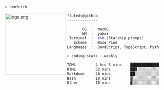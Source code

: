 ```zsh
> neofetch
```

<!--img align="left" src="https://github.com/fluteds.png" alt="logo.png" width="200"/>-->
<img align="left" src="https://external-content.duckduckgo.com/iu/?u=https%3A%2F%2F78.media.tumblr.com%2F975fca5f82161b190efdcaa05ffbd4ec%2Ftumblr_p6q6m9TJF01x3p3jmo1_500.png&f=1&nofb=1" alt="logo.png" width="200"/>

```csharp
fluteds@github
--------------

       OS  :  macOS
       WM  :  yabai
 Terminal  :  zsh (Starship prompt)  
   Scheme  :  Rose Pine  
Languages  :  JavaScript, TypeScript, Python, HTML, CSS  

```

```zsh
> coding-stats --weekly
```

<!--START_SECTION:waka-->

```txt
TOML         4 hrs 3 mins    ██████████████████▓░░░░░░   74.88 %
HTML         32 mins         ██▓░░░░░░░░░░░░░░░░░░░░░░   10.09 %
Markdown     26 mins         ██░░░░░░░░░░░░░░░░░░░░░░░   08.15 %
Bash         10 mins         ▓░░░░░░░░░░░░░░░░░░░░░░░░   03.13 %
Other        10 mins         ▓░░░░░░░░░░░░░░░░░░░░░░░░   03.07 %
```

<!--END_SECTION:waka-->
